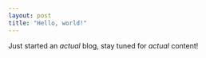 ```yaml
---
layout: post
title: "Hello, world!"
---
```


Just started an *actual* blog, stay tuned for *actual* content!
